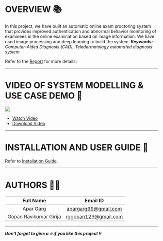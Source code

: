 # OVERVIEW 📚
In this project, we have built an automatic online exam
proctoring system that provides improved authentication and
abnormal behavior monitoring of examinees in the online examination based on image information. We have used image processing and deep learning to build the system.
***Keywords:*** *Computer-Aided Diagnosis (CAD), Teledermatology automated diagnosis system*


Refer to the [Report](https://github.com/AparGarg99/Intelligent-Online-Exam-Proctoring-System/blob/master/Documentation/ITSS_Project_Report.pdf) for more details:


---

# VIDEO OF SYSTEM MODELLING & USE CASE DEMO 🎥
![](https://github.com/AparGarg99/Melanoma-Detection-System/blob/master/Miscellaneous/demo1.gif)

* [Watch Video](https://youtu.be/lGGHgPYJ4ig)
* [Download Video](https://drive.google.com/file/d/1YfkL-xNURQe3YFWmfWYjIaU3ODkrbS9f/view?usp=sharing)

---

# INSTALLATION AND USER GUIDE 🔌

Refer to [Installation Guide](https://github.com/AparGarg99/Intelligent-Online-Exam-Proctoring-System/blob/master/Documentation/Installation_Guide.pdf).

---

# AUTHORS 👨‍💻

| Full Name | Email ID |
| :---------------:| :-----:|
| Apar Garg    | apargarg99@gmail.com |
| Gopan Ravikumar Girija  | rggopan123@gmail.com |

---

***Don't forget to give a ⭐ if you like this project !!***

